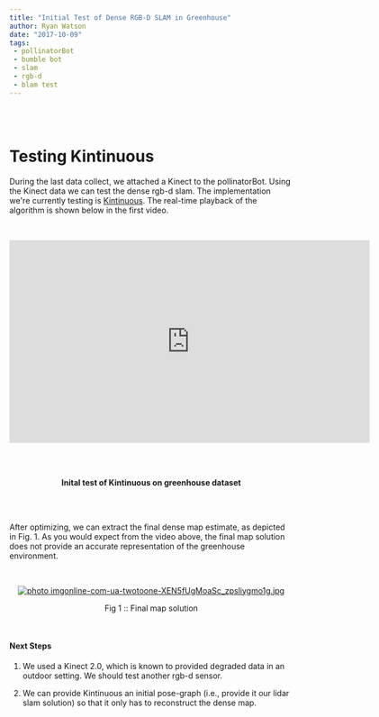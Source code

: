 ```yaml
---
title: "Initial Test of Dense RGB-D SLAM in Greenhouse"
author: Ryan Watson
date: "2017-10-09"
tags:
 - pollinatorBot
 - bumble bot
 - slam
 - rgb-d
 - blam test
---
```


<br><br>

# Testing Kintinuous

During the last data collect, we attached a Kinect to the pollinatorBot. Using the Kinect data we can test the dense rgb-d slam. The implementation we're currently testing is [Kintinuous](https://github.com/mp3guy/Kintinuous). The real-time playback of the algorithm is shown below in the first video. 


<br>
<p align="center">
<iframe width="640" height="360" src="https://www.youtube.com/embed/Scls6cwd04I" frameborder="0" allowfullscreen></iframe>
</p>
<br><br>
<p align="center">
<b> Inital test of Kintinuous on greenhouse dataset </b> 
</p>
<br><br>

After optimizing, we can extract the final dense map estimate, as depicted in Fig. 1. As you would expect from the video above, the final map solution does not provide an accurate representation of the greenhouse environment.


<br>
<p align="center">
<a href="https://lh3.googleusercontent.com/M2h7K56xK2Mbe2W5-Wzy_CG6AKE0tavMZxYnpWWJEs_tlyM-JEsHRII2r0PHsHj1aXDCRRYZEQtnkdFR9ldyfcb9iDDjBmm4exhqQhvCR8S2E3WyoiQiKzWOvxSi5B4QPsyALz24itHTANwSbZwn4NNfgOm7DCyhFV8lSoZuzxtYNeW-fKIgaLENvHH_Kl54FGiWH48JJoWHEZscisrRB5lyHJoD8wgvHBE3Ckg15EF74xv559M_jxzHEnzVDZ3PCNnm2p80qJKnbXfN6x303phmN8X3evwlFJchxsiXCwnNYx2_29iEJRNknlTQGJXYPYefo-3mIlqRzMiEzgXilbbKq5_MRll0HQKARlutHLDymvToqWXZ07SlM-HpLgUxxIkNVmM9qwU3MZcow5FLoZH4znOZ2Jnoz5hsRzVDey2QK2hw0qrsEEnRbYnFnRugLfnpmhwIaOxwEwmV7DT6VI4_wDPxZbom9Ic3EkaOB_llsTSdGT8oSVSrqvjWzs2jb9ax1GeNKrTH7M02VZ40rjWwMW8TcDQZiQQC7l_8VPdP8v0VL_xyiZTK3n8yGGPLyDOjkg13dFYkZzRWkyJ8hLTi9cIPFxUBefPO4s8zvI6DQhzGuVBG3wcsut3YE7f8DThJrGy-mShv2ez5DjIreJ0LhzYm9lCW83k=w1280-h751-no" target="_blank"><img src="https://lh3.googleusercontent.com/M2h7K56xK2Mbe2W5-Wzy_CG6AKE0tavMZxYnpWWJEs_tlyM-JEsHRII2r0PHsHj1aXDCRRYZEQtnkdFR9ldyfcb9iDDjBmm4exhqQhvCR8S2E3WyoiQiKzWOvxSi5B4QPsyALz24itHTANwSbZwn4NNfgOm7DCyhFV8lSoZuzxtYNeW-fKIgaLENvHH_Kl54FGiWH48JJoWHEZscisrRB5lyHJoD8wgvHBE3Ckg15EF74xv559M_jxzHEnzVDZ3PCNnm2p80qJKnbXfN6x303phmN8X3evwlFJchxsiXCwnNYx2_29iEJRNknlTQGJXYPYefo-3mIlqRzMiEzgXilbbKq5_MRll0HQKARlutHLDymvToqWXZ07SlM-HpLgUxxIkNVmM9qwU3MZcow5FLoZH4znOZ2Jnoz5hsRzVDey2QK2hw0qrsEEnRbYnFnRugLfnpmhwIaOxwEwmV7DT6VI4_wDPxZbom9Ic3EkaOB_llsTSdGT8oSVSrqvjWzs2jb9ax1GeNKrTH7M02VZ40rjWwMW8TcDQZiQQC7l_8VPdP8v0VL_xyiZTK3n8yGGPLyDOjkg13dFYkZzRWkyJ8hLTi9cIPFxUBefPO4s8zvI6DQhzGuVBG3wcsut3YE7f8DThJrGy-mShv2ez5DjIreJ0LhzYm9lCW83k=w1280-h751-no" border="0" alt=" photo imgonline-com-ua-twotoone-XEN5fUgMoaSc_zpsliygmo1g.jpg"/></a>
</p>
<p align="center">
Fig 1 :: Final map solution
</p>
<br>


#### Next Steps

1) We used a Kinect 2.0, which is known to provided degraded data in an outdoor setting. We should test another rgb-d sensor.

2) We can provide Kintinuous an initial pose-graph (i.e., provide it our lidar slam solution) so that it only has to reconstruct the dense map.

<br><br>
